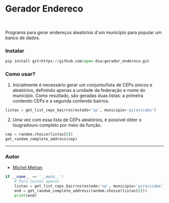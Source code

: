 # Gerador Endereco

<br>

Programa para gerar endereços aleatórios d'um município para popular um banco de dados.

### Instalar

```python
pip install git+https://github.com/open-dsa/gerador_endereco.git
```

### Como usar?

1. Inicialmente é necessário gerar um conjunto/lista de CEPs únicos e aleatórios, definindo apenas a unidade da federação e nome do município.
Como resultado, são geradas duas listas: a primeira contendo CEPs e a segunda contendo bairros.

```python
listas = get_list_ceps_bairros(estado='sp', municipio='piracicaba')
```

2. Uma vez com essa lista de CEPs aleatórios, é possivel obter o lougradouro completo por meio da função. 
```python
cep = random.choice(listas[0])
get_random_complete_address(cep)
```
-------

### Autor

- [Michel Metran](https://michelmetran.github.io/)



```python
if __name__ == '__main__':
    # Para testes apenas
    listas = get_list_ceps_bairros(estado='sp', municipio='piracicaba')
    end = get_random_complete_address(random.choice(listas[0]))
    print(end)

```